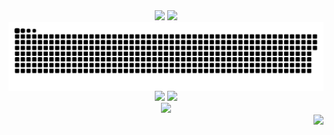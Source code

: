 <div align="center">
  <img height=195 src="https://c.tenor.com/99HIOHQ0l00AAAAd/tenor.gif"/>
  <img src="https://github-readme-streak-stats-git-main-davids-projects-ad77adcc.vercel.app/?user=gidsola&theme=dracula&card_width=150"/>
</div>

<img align="center" src="contributions.svg"/>

<div align="center">
  <img height=170 src="https://my-stats-43gk.vercel.app/api/top-langs/?username=gidsola&hide=html,scss,css&langs_count=8&layout=compact&theme=dracula&card_width=100" />
  <img src="https://my-stats-43gk.vercel.app/api?username=gidsola&show_icons=true&theme=dracula&hide=contribs,issues&show=discussions_answered&rank_icon=github&include_all_commits=true&card_width=150" />
</div>

<div align="center">
  <img src="https://github-profile-trophy.vercel.app/?username=gidsola&theme=dracula&no-frame=true&title=Stars,Followers,Commits&column=-1"/>
</div>

<img align="right" src="https://komarev.com/ghpvc/?username=gidsola&style=plastic&color=blueviolet"/>
